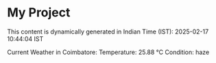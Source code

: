 # My Project

This content is dynamically generated in Indian Time (IST): 2025-02-17 10:44:04 IST


Current Weather in Coimbatore:
Temperature: 25.88 °C
Condition: haze
